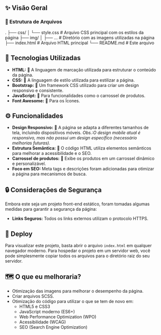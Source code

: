 ## ✨ Visão Geral

### 📁 Estrutura de Arquivos

.
├── css/
│ └── style.css # Arquivo CSS principal com os estilos da página
├── img/
│ ├── ... # Diretório com as imagens utilizadas na página
├── index.html # Arquivo HTML principal
└── README.md # Este arquivo

## 🚀 Tecnologias Utilizadas

- **HTML:** 🧱 A linguagem de marcação utilizada para estruturar o conteúdo da página.
- **CSS:** 🎨 A linguagem de estilo utilizada para estilizar a página.
- **Bootstrap:** 💙 Um framework CSS utilizado para criar um design responsivo e consistente.
- **JavaScript:** 📜 Para funcionalidades como o carrossel de produtos.
- **Font Awesome:** 💎 Para os Ícones.

## ⚙️ Funcionalidades

- **Design Responsivo:** 📱 A página se adapta a diferentes tamanhos de tela, incluindo dispositivos móveis.
  _Obs.:O design mobile atual é responsivo, mas não possui um design específico (necessário melhorias futuras)._
- **Estrutura Semântica:** 🧱 O código HTML utiliza elementos semânticos para melhorar a acessibilidade e o SEO.
- **Carrossel de produtos:** 🎠 Exibe os produtos em um carrossel dinâmico e personalizável.
- **Foco em SEO:** Meta tags e descrições foram adicionadas para otimizar a página para mecanismos de busca.

## 🔒 Considerações de Segurança

Embora este seja um projeto front-end estático, foram tomadas algumas medidas para garantir a segurança da página:

- **Links Seguros:** Todos os links externos utilizam o protocolo HTTPS.

## 🚀 Deploy

Para visualizar este projeto, basta abrir o arquivo `index.html` em qualquer navegador moderno. Para hospedar o projeto em um servidor web, você pode simplesmente copiar todos os arquivos para o diretório raiz do seu servidor.

## 🗺️ O que eu melhoraria?

- Otimização das imagens para melhorar o desempenho da página.
- Criar arquivos SCSS.
- Otimização do código para utilizar o que se tem de novo em:
  - HTML5 e CSS3
  - JavaScript moderno (ES6+)
  - Web Performance Optimization (WPO)
  - Acessibilidade (WCAG)
  - SEO (Search Engine Optimization)
